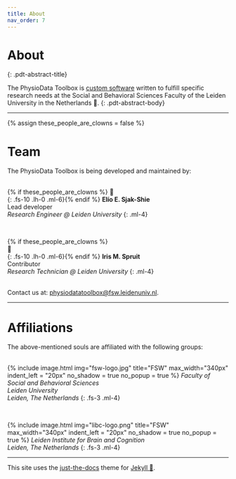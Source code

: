 ```yaml
---
title: About
nav_order: 7
---
```

# About 
{: .pdt-abstract-title}

The PhysioData Toolbox is [custom software](https://en.wikipedia.org/wiki/Custom_software) written to fulfill specific research needs at the Social and Behavioral Sciences Faculty of the Leiden University in the Netherlands 🌷.
{: .pdt-abstract-body}

---


{% assign these_people_are_clowns = false %}


# Team
The PhysioData Toolbox is being developed and maintained by:  
&nbsp;

{% if these_people_are_clowns %}
🤡   
{: .fs-10 .lh-0 .ml-6}{% endif %}
**Elío E. Sjak-Shie**  
Lead developer  
_Research Engineer @ Leiden University_
{: .ml-4}
  
&nbsp;  

{% if these_people_are_clowns %}&nbsp;  
🤡   
{: .fs-10 .lh-0 .ml-6}{% endif %}
**Iris M. Spruit**  
Contributor  
_Research Technician @ Leiden University_
{: .ml-4}

&nbsp;  
Contact us at: [physiodatatoolbox@fsw.leidenuniv.nl](mailto:physiodatatoolbox@fsw.leidenuniv.nl).

---

# Affiliations
The above-mentioned souls are affiliated with the following groups:  
&nbsp;

{% include image.html
    img="fsw-logo.jpg"
    title="FSW"
    max_width="340px"
    indent_left = "20px"
    no_shadow = true
    no_popup = true
    %}
_Faculty of Social and Behavioral Sciences  
Leiden University  
Leiden, The Netherlands_
{: .fs-3 .ml-4}
  
&nbsp;  
  
{% include image.html
    img="libc-logo.png"
    title="FSW"
    max_width="340px"
    indent_left = "20px"
    no_shadow = true
    no_popup = true
    %}
_Leiden Institute for Brain and Cognition  
Leiden, The Netherlands_
{: .fs-3 .ml-4}

---

This site uses the [just-the-docs](https://github.com/pmarsceill/just-the-docs) theme for [Jekyll 🧪](https://jekyllrb.com/).